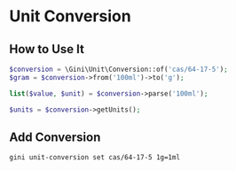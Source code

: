# Unit Conversion

## How to Use It
```php
$conversion = \Gini\Unit\Conversion::of('cas/64-17-5');
$gram = $conversion->from('100ml')->to('g');

list($value, $unit) = $conversion->parse('100ml');

$units = $conversion->getUnits();
```

## Add Conversion
```bash
gini unit-conversion set cas/64-17-5 1g=1ml
```
